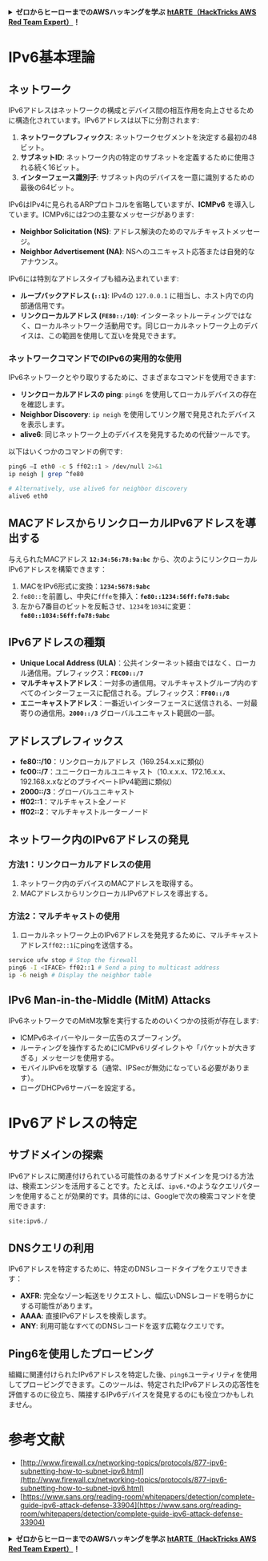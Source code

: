 <details>

<summary><strong>ゼロからヒーローまでのAWSハッキングを学ぶ</strong> <a href="https://training.hacktricks.xyz/courses/arte"><strong>htARTE（HackTricks AWS Red Team Expert）</strong></a><strong>！</strong></summary>

HackTricks をサポートする他の方法:

* **HackTricks で企業を宣伝したい** または **HackTricks をPDFでダウンロードしたい** 場合は [**SUBSCRIPTION PLANS**](https://github.com/sponsors/carlospolop) をチェックしてください！
* [**公式PEASS＆HackTricksグッズ**](https://peass.creator-spring.com)を入手してください
* [**The PEASS Family**](https://opensea.io/collection/the-peass-family)、当社の独占的な [**NFTs**](https://opensea.io/collection/the-peass-family) コレクションを発見してください
* **💬 [Discord グループ](https://discord.gg/hRep4RUj7f)** に参加するか、[telegram グループ](https://t.me/peass) に参加するか、**Twitter** 🐦 で **@hacktricks_live** をフォローしてください
* **HackTricks** および **HackTricks Cloud** の github リポジトリに PR を提出して **ハッキングトリックを共有**してください

</details>


# IPv6基本理論

## ネットワーク

IPv6アドレスはネットワークの構成とデバイス間の相互作用を向上させるために構造化されています。IPv6アドレスは以下に分割されます:

1. **ネットワークプレフィックス**: ネットワークセグメントを決定する最初の48ビット。
2. **サブネットID**: ネットワーク内の特定のサブネットを定義するために使用される続く16ビット。
3. **インターフェース識別子**: サブネット内のデバイスを一意に識別するための最後の64ビット。

IPv6はIPv4に見られるARPプロトコルを省略していますが、**ICMPv6** を導入しています。ICMPv6には2つの主要なメッセージがあります:
- **Neighbor Solicitation (NS)**: アドレス解決のためのマルチキャストメッセージ。
- **Neighbor Advertisement (NA)**: NSへのユニキャスト応答または自発的なアナウンス。

IPv6には特別なアドレスタイプも組み込まれています:
- **ループバックアドレス (`::1`)**: IPv4の `127.0.0.1` に相当し、ホスト内での内部通信用です。
- **リンクローカルアドレス (`FE80::/10`)**: インターネットルーティングではなく、ローカルネットワーク活動用です。同じローカルネットワーク上のデバイスは、この範囲を使用して互いを発見できます。

### ネットワークコマンドでのIPv6の実用的な使用

IPv6ネットワークとやり取りするために、さまざまなコマンドを使用できます:
- **リンクローカルアドレスの ping**: `ping6` を使用してローカルデバイスの存在を確認します。
- **Neighbor Discovery**: `ip neigh` を使用してリンク層で発見されたデバイスを表示します。
- **alive6**: 同じネットワーク上のデバイスを発見するための代替ツールです。

以下はいくつかのコマンドの例です:
```bash
ping6 –I eth0 -c 5 ff02::1 > /dev/null 2>&1
ip neigh | grep ^fe80

# Alternatively, use alive6 for neighbor discovery
alive6 eth0
```
## **MACアドレスからリンクローカルIPv6アドレスを導出する**

与えられたMACアドレス **`12:34:56:78:9a:bc`** から、次のようにリンクローカルIPv6アドレスを構築できます：

1. MACをIPv6形式に変換：**`1234:5678:9abc`**
2. `fe80::`を前置し、中央に`fffe`を挿入：**`fe80::1234:56ff:fe78:9abc`**
3. 左から7番目のビットを反転させ、`1234`を`1034`に変更：**`fe80::1034:56ff:fe78:9abc`**

## **IPv6アドレスの種類**

- **Unique Local Address (ULA)**：公共インターネット経由ではなく、ローカル通信用。プレフィックス：**`FEC00::/7`**
- **マルチキャストアドレス**：一対多の通信用。マルチキャストグループ内のすべてのインターフェースに配信される。プレフィックス：**`FF00::/8`**
- **エニーキャストアドレス**：一番近いインターフェースに送信される、一対最寄りの通信用。**`2000::/3`** グローバルユニキャスト範囲の一部。

## **アドレスプレフィックス**
- **fe80::/10**：リンクローカルアドレス（169.254.x.xに類似）
- **fc00::/7**：ユニークローカルユニキャスト（10.x.x.x、172.16.x.x、192.168.x.xなどのプライベートIPv4範囲に類似）
- **2000::/3**：グローバルユニキャスト
- **ff02::1**：マルチキャスト全ノード
- **ff02::2**：マルチキャストルーターノード

## **ネットワーク内のIPv6アドレスの発見**

### 方法1：リンクローカルアドレスの使用
1. ネットワーク内のデバイスのMACアドレスを取得する。
2. MACアドレスからリンクローカルIPv6アドレスを導出する。

### 方法2：マルチキャストの使用
1. ローカルネットワーク上のIPv6アドレスを発見するために、マルチキャストアドレス`ff02::1`にpingを送信する。
```bash
service ufw stop # Stop the firewall
ping6 -I <IFACE> ff02::1 # Send a ping to multicast address
ip -6 neigh # Display the neighbor table
```
## IPv6 Man-in-the-Middle (MitM) Attacks
IPv6ネットワークでのMitM攻撃を実行するためのいくつかの技術が存在します:

- ICMPv6ネイバーやルーター広告のスプーフィング。
- ルーティングを操作するためにICMPv6リダイレクトや「パケットが大きすぎる」メッセージを使用する。
- モバイルIPv6を攻撃する（通常、IPSecが無効になっている必要があります）。
- ローグDHCPv6サーバーを設定する。


# IPv6アドレスの特定

## サブドメインの探索
IPv6アドレスに関連付けられている可能性のあるサブドメインを見つける方法は、検索エンジンを活用することです。たとえば、`ipv6.*`のようなクエリパターンを使用することが効果的です。具体的には、Googleで次の検索コマンドを使用できます:
```bash
site:ipv6./
```
## DNSクエリの利用
IPv6アドレスを特定するために、特定のDNSレコードタイプをクエリできます：
- **AXFR**: 完全なゾーン転送をリクエストし、幅広いDNSレコードを明らかにする可能性があります。
- **AAAA**: 直接IPv6アドレスを検索します。
- **ANY**: 利用可能なすべてのDNSレコードを返す広範なクエリです。

## Ping6を使用したプロービング
組織に関連付けられたIPv6アドレスを特定した後、`ping6`ユーティリティを使用してプロービングできます。このツールは、特定されたIPv6アドレスの応答性を評価するのに役立ち、隣接するIPv6デバイスを発見するのにも役立つかもしれません。


# 参考文献

* [http://www.firewall.cx/networking-topics/protocols/877-ipv6-subnetting-how-to-subnet-ipv6.html](http://www.firewall.cx/networking-topics/protocols/877-ipv6-subnetting-how-to-subnet-ipv6.html)
* [https://www.sans.org/reading-room/whitepapers/detection/complete-guide-ipv6-attack-defense-33904](https://www.sans.org/reading-room/whitepapers/detection/complete-guide-ipv6-attack-defense-33904)


<details>

<summary><strong>ゼロからヒーローまでのAWSハッキングを学ぶ</strong> <a href="https://training.hacktricks.xyz/courses/arte"><strong>htARTE（HackTricks AWS Red Team Expert）</strong></a><strong>！</strong></summary>

HackTricksをサポートする他の方法：

* **HackTricksで企業を宣伝したい**、または**HackTricksをPDFでダウンロードしたい**場合は、[**SUBSCRIPTION PLANS**](https://github.com/sponsors/carlospolop)をチェックしてください！
* [**公式PEASS＆HackTricksスウェグ**](https://peass.creator-spring.com)を手に入れる
* [**The PEASS Family**](https://opensea.io/collection/the-peass-family)を発見し、独占的な[**NFTs**](https://opensea.io/collection/the-peass-family)コレクションを見つける
* 💬 [**Discordグループ**](https://discord.gg/hRep4RUj7f)に参加するか、[**telegramグループ**](https://t.me/peass)に参加するか、**Twitter** 🐦 [**@hacktricks_live**](https://twitter.com/hacktricks_live)で**フォロー**する。
* **HackTricks**と[**HackTricks Cloud**](https://github.com/carlospolop/hacktricks)のGitHubリポジトリにPRを提出して、あなたのハッキングトリックを共有してください。

</details>
